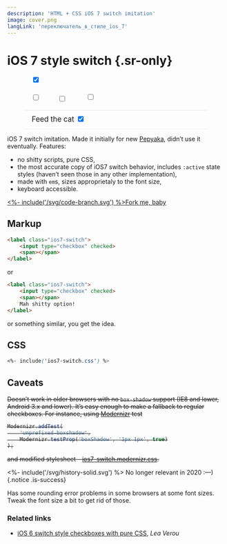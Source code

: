 ```yaml
---
description: 'HTML + CSS iOS 7 switch imitation'
image: cover.png
langLink: 'переключатель_в_стиле_ios_7'
---
```


# iOS 7 style switch {.sr-only}

<style>
    /* demo styles */
    .button-demo .button-smaple {
        margin-bottom: 1.2em;
        line-height: 1em;
    }

    .button-demo .button-smaple label {
        vertical-align: middle;
        margin: 8px 16px; /* fallback */
        margin: 0.5rem 1rem;
    }

    .button-demo .ios7-switch.line-sample {
        display: block;
        font-size: 1.2em;
        text-align: left;
        max-width: 25em;
        line-height: 1.5em;
        margin: 0 auto;
        border: solid #eee;
        border-width: 1px 0 1px 0;
        padding: 0.5em 1em;
        -webkit-user-select: none;
        -moz-user-select: none;
        -ms-user-select: none;
        user-select: none;
    }

    .button-demo .line-sample span {
        float: right;
        font-size: 1.5em;
    }

    <%- include('ios7-switch.css') %>
</style>

<figure class="button-demo">
    <div class="button-smaple">
        <label class="ios7-switch" style="font-size: 128px;">
            <input type="checkbox" checked>
            <span></span>
        </label>
    </div>
    <div class="button-smaple">
        <label class="ios7-switch" style="font-size: 32px;">
            <input type="checkbox">
            <span></span>
        </label>
        <label class="ios7-switch" style="font-size: 48px;">
            <input type="checkbox">
            <span></span>
        </label>
        <label class="ios7-switch" style="font-size: 64px;">
            <input type="checkbox">
            <span></span>
        </label>
    </div>
    <label class="ios7-switch line-sample">
        Feed the cat
        <input type="checkbox" checked>
        <span></span>
    </label>
</figure>

iOS 7 switch imitation. Made it initially for new [Pepyaka](http://pepyaka.su/en/), didn’t use it eventually. Features:

- no shitty scripts, pure CSS,
- the most accurate copy of iOS7 switch behavior, includes `:active` state styles (haven’t seen those in any other implementation),
- made with `em`s, sizes approprietaly to the font size,
- keyboard accessible.

[<%- include('/svg/code-branch.svg') %>Fork me, baby](https://github.com/wilddeer/ios7-switch)

## Markup

```html
<label class="ios7-switch">
    <input type="checkbox" checked>
    <span></span>
</label>
```

or

```html
<label class="ios7-switch">
    <input type="checkbox" checked>
    <span></span>
    Mah shitty option!
</label>
```

or something similar, you get the idea.

## CSS

```css
<%- include('ios7-switch.css') %>
```

## Caveats

<del class="deleted-block">

Doesn’t work in older browsers with no `box-shadow` support (IE8 and lower, Android 3.x and lower). It’s easy enough to make a fallback to regular checkboxes. For instance, using [Modernizr](http://modernizr.com) test

```js
Modernizr.addTest(
    'unprefixed-boxshadow',
    Modernizr.testProp('boxShadow', '1px 1px', true)
);
```

and modified stylesheet – <a href="https://raw.githubusercontent.com/wilddeer/ios7-switch/master/ios7-switch.modernizr.css" class="iconlink"><i class="icon-cloud-download"> </i><span>ios7-switch.modernizr.css</span></a>.

</del>

<%- include('/svg/history-solid.svg') %> No longer relevant in 2020 :—)
{.notice .is-success}

Has some rounding error problems in some browsers at some font sizes. Tweak the font size a bit to get rid of those.

### Related links

- [iOS 6 switch style checkboxes with pure CSS](http://lea.verou.me/2013/03/ios-6-switch-style-checkboxes-with-pure-css/), *Lea Verou*
